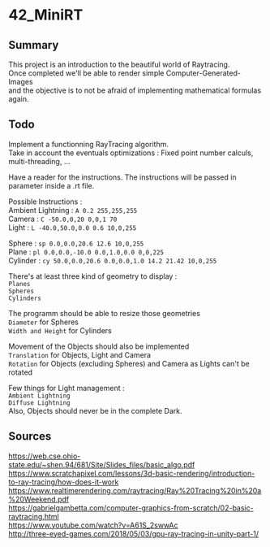 # 42_MiniRT

## Summary

This project is an introduction to the beautiful world of Raytracing.<br>
Once completed we'll be able to render simple Computer-Generated-Images<br>
and the objective is to not be afraid of implementing mathematical formulas again.

## Todo

Implement a functionning RayTracing algorithm. <br>Take in account the eventuals optimizations : Fixed point number calculs, multi-threading, ...<br>

Have a reader for the instructions. The instructions will be passed in parameter inside a .rt file.<br>

Possible Instructions :<br>
Ambient Lightning : `A 0.2 255,255,255`<br>
Camera : `C -50.0,0,20 0,0,1 70`<br>
Light : `L -40.0,50.0,0.0 0.6 10,0,255`<br>

Sphere : `sp 0.0,0.0,20.6 12.6 10,0,255`<br>
Plane : `pl 0.0,0.0,-10.0 0.0,1.0,0.0 0,0,225`<br>
Cylinder : `cy 50.0,0.0,20.6 0.0,0.0,1.0 14.2 21.42 10,0,255`<br>

There's at least three kind of geometry to display :<br>
`Planes`<br>
`Spheres`<br>
`Cylinders`<br>

The programm should be able to resize those geometries<br>
`Diameter` for Spheres<br>
`Width and Height` for Cylinders<br>

Movement of the Objects should also be implemented<br>
`Translation` for Objects, Light and Camera<br>
`Rotation` for Objects (excluding Spheres) and Camera as Lights can't be rotated<br>

Few things for Light management :<br>
`Ambient Lightning`<br>
`Diffuse Lightning`<br>
Also, Objects should never be in the complete Dark.

## Sources

https://web.cse.ohio-state.edu/~shen.94/681/Site/Slides_files/basic_algo.pdf<br>
https://www.scratchapixel.com/lessons/3d-basic-rendering/introduction-to-ray-tracing/how-does-it-work<br>
https://www.realtimerendering.com/raytracing/Ray%20Tracing%20in%20a%20Weekend.pdf<br>
https://gabrielgambetta.com/computer-graphics-from-scratch/02-basic-raytracing.html<br>
https://www.youtube.com/watch?v=A61S_2swwAc<br>
http://three-eyed-games.com/2018/05/03/gpu-ray-tracing-in-unity-part-1/<br>

